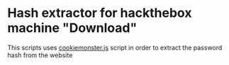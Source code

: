 # Hash extractor for hackthebox machine "Download"
This scripts uses [cookiemonster.js](https://github.com/CookieMonsterTeam/CookieMonster) script in order to extract the password hash from the website
